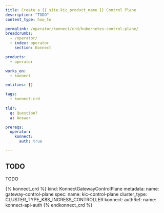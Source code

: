 ```yaml
---
title: Create a {{ site.kic_product_name }} Control Plane
description: "TODO"
content_type: how_to

permalink: /operator/konnect/crd/kubernetes-control-plane/
breadcrumbs:
  - /operator/
  - index: operator
    section: Konnect

products:
  - operator

works_on:
  - konnect

entities: []

tags:
  - konnect-crd
 
tldr:
  q: Question?
  a: Answer

prereqs:
  operator:
    konnect:
      auth: true

---
```


## TODO

TODO

{% konnect_crd %}
kind: KonnectGatewayControlPlane
metadata:
  name: gateway-control-plane
spec:
  name: kic-control-plane
  cluster_type: CLUSTER_TYPE_K8S_INGRESS_CONTROLLER
  konnect:
    authRef:
      name: konnect-api-auth
{% endkonnect_crd %}